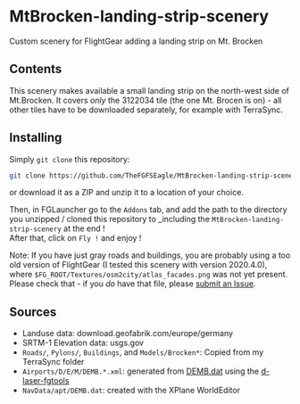 # MtBrocken-landing-strip-scenery
Custom scenery for FlightGear adding a landing strip on Mt. Brocken  

## Contents

This scenery makes available a small landing strip on the north-west side of Mt.Brocken. It covers _only_ the 3122034 tile (the one Mt. Brocen is on) - all other tiles have to be downloaded separately, for example with TerraSync.

## Installing

Simply `git clone` this repository:
```sh
git clone https://github.com/TheFGFSEagle/MtBrocken-landing-strip-scenery
```
or download it as a ZIP and unzip it to a location of your choice.

Then, in FGLauncher go to the `Addons` tab, and add the path to the directory you unzipped / cloned this repository to _including the `MtBrocken-landing-strip-scenery` at the end !  
After that, click on `Fly !` and enjoy !

Note: If you have just gray roads and buildings, you are probably using a too old version of FlightGear (I tested this scenery with version 2020.4.0), where `$FG_ROOT/Textures/osm2city/atlas_facades.png` was not yet present.  
Please check that - if you _do_ have that file, please [submit an Issue](https://github.com/TheFGFSEagle/MtBrocken-landing-strip-scenery/issues). 

## Sources

* Landuse data: download.geofabrik.com/europe/germany
* SRTM-1 Elevation data: usgs.gov
* `Roads/`, `Pylons/`, `Buildings`, and `Models/Brocken*`: Copied from my TerraSync folder
* `Airports/D/E/M/DEMB.*.xml`: generated from [DEMB.dat](./NavData/apt/DEMB.dat) using the [d-laser-fgtools](https://github.com/mherweg/d-laser-fgtools)
* `NavData/apt/DEMB.dat`: created with the XPlane WorldEditor
